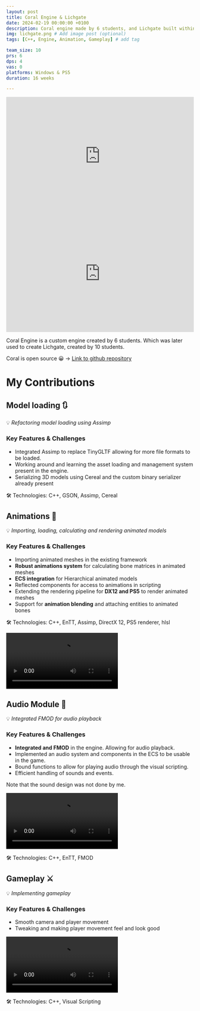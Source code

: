 ```yaml
---
layout: post
title: Coral Engine & Lichgate
date: 2024-02-19 00:00:00 +0100
description: Coral engine made by 6 students, and Lichgate built within Coral engine by 10 students. # Add post description (optional)
img: lichgate.png # Add image post (optional)
tags: [C++, Engine, Animation, Gameplay] # add tag

team_size: 10
prs: 6
dps: 4
vas: 0
platforms: Windows & PS5
duration: 16 weeks

---
```


<div class="post-video-container" style="display:flex; flex-direction: row; justify-content: center; align-items: center">
  <iframe width="560" height="315" src="https://www.youtube.com/embed/Z4UFHaJ_ulQ?si=1LSgzoy8_2Ge7DN0" title="YouTube video player" frameborder="0" allow="accelerometer; autoplay; clipboard-write; encrypted-media; gyroscope; picture-in-picture; web-share" referrerpolicy="strict-origin-when-cross-origin" allowfullscreen></iframe>
</div>

<div class="post-video-container" style="display:flex; flex-direction: row; justify-content: center; align-items: center">
  <iframe width="560" height="315" src="https://www.youtube.com/embed/QzNdgcYAYl4?si=wdbvH2UHfL4PfGgw" title="YouTube video player" frameborder="0" allow="accelerometer; autoplay; clipboard-write; encrypted-media; gyroscope; picture-in-picture; web-share" referrerpolicy="strict-origin-when-cross-origin" allowfullscreen></iframe>
</div>

Coral Engine is a custom engine created by 6 students. 
Which was later used to create Lichgate, created by 10 students.

Coral is open source 😀 -> 
[Link to github repository](https://github.com/GuusKemperman/CoralEngine)


# My Contributions

## Model loading 🔃

💡 *Refactoring model loading using Assimp*

### Key Features & Challenges

- Integrated Assimp to replace TinyGLTF allowing for more file formats to be loaded.
- Working around and learning the asset loading and management system present in the engine.
- Serializing 3D models using Cereal and the custom binary serializer already present

🛠 Technologies: C++, GSON, Assimp, Cereal

## Animations 🔧

💡 *Importing, loading, calculating and rendering animated models*

### Key Features & Challenges

- Importing animated meshes in the existing framework
- **Robust animations system** for calculating bone matrices in animated meshes
- **ECS integration** for Hierarchical animated models
- Reflected components for access to animations in scripting 
- Extending the rendering pipeline for **DX12 and PS5** to render animated meshes 
- Support for **animation blending** and attaching entities to animated bones

🛠 Technologies: C++, EnTT, Assimp, DirectX 12, PS5 renderer, hlsl

<video class="project-media" max-width="100%" height="auto" controls src="../assets/vid/LichgateSkeleton.mp4" title="Title"></video> 

## Audio Module 🎵

💡 *Integrated FMOD for audio playback*

### Key Features & Challenges

- **Integrated and FMOD** in the engine. Allowing for audio playback.
- Implemented an audio system and components in the ECS to be usable in the game.
- Bound functions to allow for playing audio through the visual scripting.
- Efficient handling of sounds and events.

Note that the sound design was not done by me.

<video class="project-media" max-width="100%" height="auto" controls src="../assets/vid/LichgateGameplay.mp4" title="Title"></video>

🛠 Technologies: C++, EnTT, FMOD

## Gameplay ⚔️

💡 *Implementing gameplay*

### Key Features & Challenges

- Smooth camera and player movement
- Tweaking and making player movement feel and look good

<video class="project-media" max-width="100%" height="auto" controls src="../assets/vid/LichgateSorcerer.mp4" title="Title"></video>

🛠 Technologies: C++, Visual Scripting 